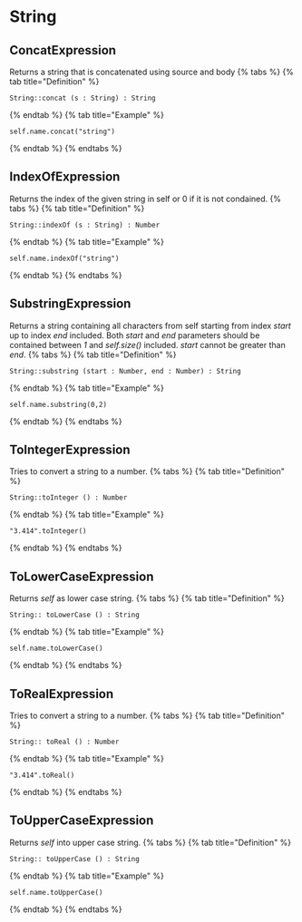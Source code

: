 # String
## ConcatExpression
Returns a string that is concatenated using source and body
{% tabs %}
   {% tab title="Definition" %}
   ```ocl
   String::concat (s : String) : String
   ```
   {% endtab %}
   {% tab title="Example" %}
   ```ocl
   self.name.concat("string")
   ```
   {% endtab %}
{% endtabs %}
## IndexOfExpression
Returns the index of the given string in self or 0 if it is not condained.
{% tabs %}
   {% tab title="Definition" %}
   ```ocl
   String::indexOf (s : String) : Number
   ```
   {% endtab %}
   {% tab title="Example" %}
   ```ocl
   self.name.indexOf("string")
   ```
   {% endtab %}
{% endtabs %}
## SubstringExpression
Returns a string containing all characters from self starting from index *start* up to index *end* included.
Both *start* and *end* parameters should be contained between *1* and *self.size()* included.
*start* cannot be greater than *end*.
{% tabs %}
   {% tab title="Definition" %}
   ```ocl
   String::substring (start : Number, end : Number) : String
   ```
   {% endtab %}
   {% tab title="Example" %}
   ```ocl
   self.name.substring(0,2)
   ```
   {% endtab %}
{% endtabs %}
## ToIntegerExpression
Tries to convert a string to a number.
{% tabs %}
   {% tab title="Definition" %}
   ```ocl
   String::toInteger () : Number
   ```
   {% endtab %}
   {% tab title="Example" %}
   ```ocl
   "3.414".toInteger()
   ```
   {% endtab %}
{% endtabs %}
## ToLowerCaseExpression
Returns *self* as lower case string.
{% tabs %}
   {% tab title="Definition" %}
   ```ocl
   String:: toLowerCase () : String
   ```
   {% endtab %}
   {% tab title="Example" %}
   ```ocl
   self.name.toLowerCase()
   ```
   {% endtab %}
{% endtabs %}
## ToRealExpression
Tries to convert a string to a number.
{% tabs %}
   {% tab title="Definition" %}
   ```ocl
   String:: toReal () : Number
   ```
   {% endtab %}
   {% tab title="Example" %}
   ```ocl
   "3.414".toReal()
   ```
   {% endtab %}
{% endtabs %}
## ToUpperCaseExpression
Returns *self* into upper case string.
{% tabs %}
   {% tab title="Definition" %}
   ```ocl
   String:: toUpperCase () : String
   ```
   {% endtab %}
   {% tab title="Example" %}
   ```ocl
   self.name.toUpperCase()
   ```
   {% endtab %}
{% endtabs %}

